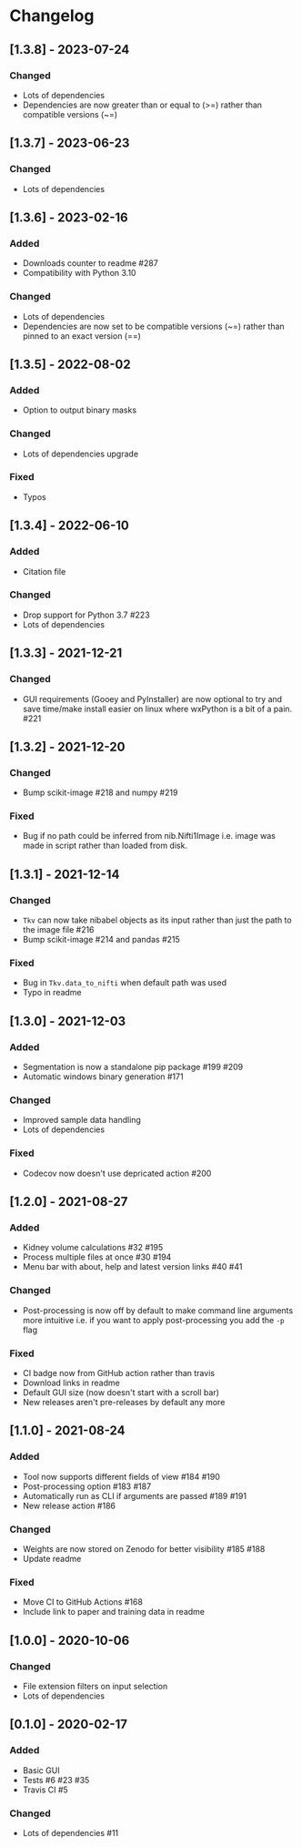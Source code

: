 # Changelog

## [1.3.8] - 2023-07-24

### Changed
* Lots of dependencies
* Dependencies are now greater than or equal to (>=) rather than compatible versions (~=)


## [1.3.7] - 2023-06-23

### Changed
* Lots of dependencies


## [1.3.6] - 2023-02-16

### Added
* Downloads counter to readme #287
* Compatibility with Python 3.10

### Changed
* Lots of dependencies
* Dependencies are now set to be compatible versions (~=) rather than pinned to an exact version (==)


## [1.3.5] - 2022-08-02

### Added
* Option to output binary masks

### Changed
* Lots of dependencies upgrade

### Fixed
* Typos


## [1.3.4] - 2022-06-10

### Added
* Citation file

### Changed
* Drop support for Python 3.7 #223
* Lots of dependencies 


## [1.3.3] - 2021-12-21

### Changed
* GUI requirements (Gooey and PyInstaller) are now optional to try and save time/make install easier on linux where wxPython is a bit of a pain. #221


## [1.3.2] - 2021-12-20

### Changed
* Bump scikit-image #218 and numpy #219

### Fixed
* Bug if no path could be inferred from nib.Nifti1Image i.e. image was made in script rather than loaded from disk.


## [1.3.1] - 2021-12-14

### Changed
* `Tkv` can now take nibabel objects as its input rather than just the path to the image file #216
* Bump scikit-image #214 and pandas #215

### Fixed 
* Bug in `Tkv.data_to_nifti` when default path was used
* Typo in readme


## [1.3.0] - 2021-12-03

### Added
* Segmentation is now a standalone pip package #199 #209
* Automatic windows binary generation #171

### Changed
* Improved sample data handling
* Lots of dependencies

### Fixed
* Codecov now doesn't use depricated action #200


## [1.2.0] - 2021-08-27

### Added
* Kidney volume calculations #32 #195
* Process multiple files at once #30 #194
* Menu bar with about, help and latest version links #40 #41

### Changed
* Post-processing is now off by default to make command line arguments more intuitive i.e. if you want to apply post-processing you add the `-p` flag

### Fixed
* CI badge now from GitHub action rather than travis
* Download links in readme
* Default GUI size (now doesn't start with a scroll bar)
* New releases aren't pre-releases by default any more


## [1.1.0] - 2021-08-24

### Added
* Tool now supports different fields of view #184 #190
* Post-processing option #183 #187
* Automatically run as CLI if arguments are passed #189 #191
* New release action #186

### Changed
* Weights are now stored on Zenodo for better visibility #185 #188
* Update readme

### Fixed
* Move CI to GitHub Actions #168
* Include link to paper and training data in readme


## [1.0.0] - 2020-10-06

### Changed
* File extension filters on input selection
* Lots of dependencies


## [0.1.0] - 2020-02-17

### Added
* Basic GUI
* Tests #6 #23 #35
* Travis CI #5

### Changed
* Lots of dependencies #11